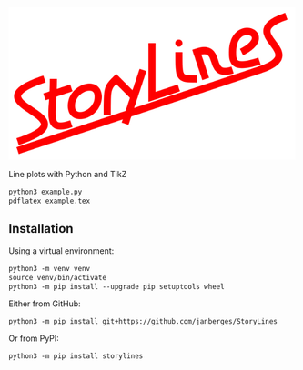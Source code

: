 ![StoryLines logo](https://raw.githubusercontent.com/janberges/StoryLines/master/logo/logo.svg)

Line plots with Python and TikZ

    python3 example.py
    pdflatex example.tex

## Installation

Using a virtual environment:

    python3 -m venv venv
    source venv/bin/activate
    python3 -m pip install --upgrade pip setuptools wheel

Either from GitHub:

    python3 -m pip install git+https://github.com/janberges/StoryLines

Or from PyPI:

    python3 -m pip install storylines
